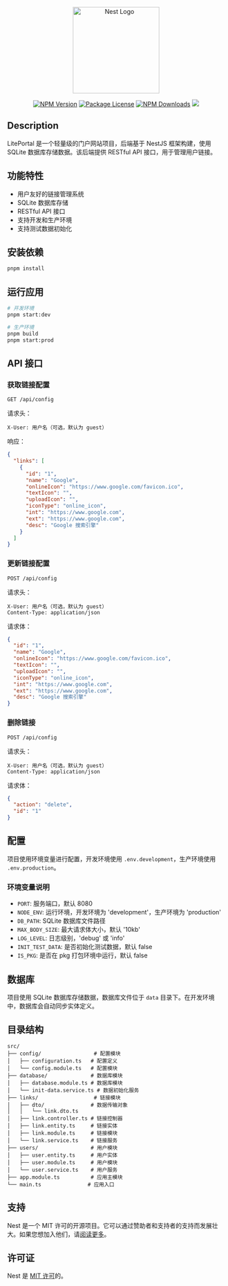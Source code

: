<p align="center">
  <a href="http://nestjs.com/" target="blank"><img src="https://nestjs.com/img/logo-small.svg" width="200" alt="Nest Logo" /></a>
</p>

<p align="center">
  <a href="https://www.npmjs.com/~nestjscore" target="_blank"><img src="https://img.shields.io/npm/v/@nestjs/core.svg" alt="NPM Version" /></a>
  <a href="https://www.npmjs.com/~nestjscore" target="_blank"><img src="https://img.shields.io/npm/l/@nestjs/core.svg" alt="Package License" /></a>
  <a href="https://www.npmjs.com/~nestjscore" target="_blank"><img src="https://img.shields.io/npm/dm/@nestjs/common.svg" alt="NPM Downloads" /></a>
  <a href="https://twitter.com/nestframework" target="_blank"><img src="https://img.shields.io/twitter/follow/nestframework.svg?style=social&label=Follow"></a>
</p>

## Description

LitePortal 是一个轻量级的门户网站项目，后端基于 NestJS 框架构建，使用 SQLite 数据库存储数据。该后端提供 RESTful API 接口，用于管理用户链接。

## 功能特性

- 用户友好的链接管理系统
- SQLite 数据库存储
- RESTful API 接口
- 支持开发和生产环境
- 支持测试数据初始化

## 安装依赖

```bash
pnpm install
```

## 运行应用

```bash
# 开发环境
pnpm start:dev

# 生产环境
pnpm build
pnpm start:prod
```

## API 接口

### 获取链接配置

```
GET /api/config
```

请求头：
```
X-User: 用户名（可选，默认为 guest）
```

响应：
```json
{
  "links": [
    {
      "id": "1",
      "name": "Google",
      "onlineIcon": "https://www.google.com/favicon.ico",
      "textIcon": "",
      "uploadIcon": "",
      "iconType": "online_icon",
      "int": "https://www.google.com",
      "ext": "https://www.google.com",
      "desc": "Google 搜索引擎"
    }
  ]
}
```

### 更新链接配置

```
POST /api/config
```

请求头：
```
X-User: 用户名（可选，默认为 guest）
Content-Type: application/json
```

请求体：
```json
{
  "id": "1",
  "name": "Google",
  "onlineIcon": "https://www.google.com/favicon.ico",
  "textIcon": "",
  "uploadIcon": "",
  "iconType": "online_icon",
  "int": "https://www.google.com",
  "ext": "https://www.google.com",
  "desc": "Google 搜索引擎"
}
```

### 删除链接

```
POST /api/config
```

请求头：
```
X-User: 用户名（可选，默认为 guest）
Content-Type: application/json
```

请求体：
```json
{
  "action": "delete",
  "id": "1"
}
```

## 配置

项目使用环境变量进行配置，开发环境使用 `.env.development`，生产环境使用 `.env.production`。

### 环境变量说明

- `PORT`: 服务端口，默认 8080
- `NODE_ENV`: 运行环境，开发环境为 'development'，生产环境为 'production'
- `DB_PATH`: SQLite 数据库文件路径
- `MAX_BODY_SIZE`: 最大请求体大小，默认 '10kb'
- `LOG_LEVEL`: 日志级别，'debug' 或 'info'
- `INIT_TEST_DATA`: 是否初始化测试数据，默认 false
- `IS_PKG`: 是否在 pkg 打包环境中运行，默认 false

## 数据库

项目使用 SQLite 数据库存储数据，数据库文件位于 `data` 目录下。在开发环境中，数据库会自动同步实体定义。

## 目录结构

```
src/
├── config/                 # 配置模块
│   ├── configuration.ts   # 配置定义
│   └── config.module.ts   # 配置模块
├── database/              # 数据库模块
│   ├── database.module.ts # 数据库模块
│   └── init-data.service.ts # 数据初始化服务
├── links/                  # 链接模块
│   ├── dto/               # 数据传输对象
│   │   └── link.dto.ts
│   ├── link.controller.ts # 链接控制器
│   ├── link.entity.ts     # 链接实体
│   ├── link.module.ts     # 链接模块
│   └── link.service.ts    # 链接服务
├── users/                 # 用户模块
│   ├── user.entity.ts     # 用户实体
│   ├── user.module.ts     # 用户模块
│   └── user.service.ts    # 用户服务
├── app.module.ts          # 应用主模块
└── main.ts               # 应用入口
```

## 支持

Nest 是一个 MIT 许可的开源项目。它可以通过赞助者和支持者的支持而发展壮大。如果您想加入他们，请[阅读更多](https://docs.nestjs.com/support)。

## 许可证

Nest 是 [MIT 许可](LICENSE)的。

